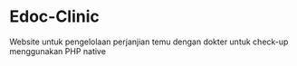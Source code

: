 # Edoc-Clinic
Website untuk pengelolaan perjanjian temu dengan dokter untuk check-up menggunakan PHP native
